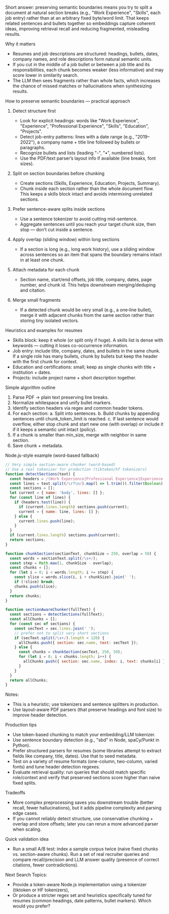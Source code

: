 Short answer: preserving semantic boundaries means you try to split a document at natural section breaks (e.g., "Work Experience", "Skills", each job entry) rather than at an arbitrary fixed byte/word limit. That keeps related sentences and bullets together so embeddings capture coherent ideas, improving retrieval recall and reducing fragmented, misleading results.

Why it matters
- Resumes and job descriptions are structured: headings, bullets, dates, company names, and role descriptions form natural semantic units.
- If you cut in the middle of a job bullet or between a job title and its responsibilities, each chunk becomes weaker (less informative) and may score lower in similarity search.
- The LLM then sees fragments rather than whole facts, which increases the chance of missed matches or hallucinations when synthesizing results.

How to preserve semantic boundaries — practical approach
1. Detect structure first
   - Look for explicit headings: words like "Work Experience", "Experience", "Professional Experience", "Skills", "Education", "Projects".
   - Detect job-entry patterns: lines with a date range (e.g., "2019–2022"), a company name + title line followed by bullets or paragraphs.
   - Recognize bullets and lists (leading "-", "•", numbered lists).
   - Use the PDF/text parser’s layout info if available (line breaks, font sizes).

2. Split on section boundaries before chunking
   - Create sections (Skills, Experience, Education, Projects, Summary).
   - Chunk inside each section rather than the whole document flow. This keeps a skills block intact and avoids intermixing unrelated sections.

3. Prefer sentence-aware splits inside sections
   - Use a sentence tokenizer to avoid cutting mid-sentence.
   - Aggregate sentences until you reach your target chunk size, then stop — don’t cut inside a sentence.

4. Apply overlap (sliding window) within long sections
   - If a section is long (e.g., long work history), use a sliding window across sentences so an item that spans the boundary remains intact in at least one chunk.

5. Attach metadata for each chunk
   - Section name, start/end offsets, job title, company, dates, page number, and chunk id. This helps downstream merging/deduping and citation.

6. Merge small fragments
   - If a detected chunk would be very small (e.g., a one‑line bullet), merge it with adjacent chunks from the same section rather than storing tiny isolated vectors.

Heuristics and examples for resumes
- Skills block: keep it whole (or split only if huge). A skills list is dense with keywords — cutting it loses co-occurrence information.
- Job entry: include title, company, dates, and bullets in the same chunk. If a single role has many bullets, chunk by bullets but keep the header with the first chunk for context.
- Education and certifications: small; keep as single chunks with title + institution + dates.
- Projects: include project name + short description together.

Simple algorithm outline
1. Parse PDF → plain text preserving line breaks.
2. Normalize whitespace and unify bullet markers.
3. Identify section headers via regex and common header tokens.
4. For each section:
   a. Split into sentences.
   b. Build chunks by appending sentences until chunk_token_limit is reached.
   c. If last sentence would overflow, either stop chunk and start new one (with overlap) or include it if it keeps a semantic unit intact (policy).
5. If a chunk is smaller than min_size, merge with neighbor in same section.
6. Save chunk + metadata.

Node.js-style example (word-based fallback)
```javascript
// Very simple section-aware chunker (word-based)
// Use a real tokenizer for production (tiktoken/hf tokenizers)
function detectSections(text) {
  const headers = /(Work Experience|Professional Experience|Experience|Skills|Education|Projects|Certifications|Summary)/i;
  const lines = text.split(/\r?\n/).map(l => l.trim()).filter(Boolean);
  const sections = [];
  let current = { name: 'body', lines: [] };
  for (const line of lines) {
    if (headers.test(line)) {
      if (current.lines.length) sections.push(current);
      current = { name: line, lines: [] };
    } else {
      current.lines.push(line);
    }
  }
  if (current.lines.length) sections.push(current);
  return sections;
}

function chunkSection(sectionText, chunkSize = 250, overlap = 50) {
  const words = sectionText.split(/\s+/);
  const step = Math.max(1, chunkSize - overlap);
  const chunks = [];
  for (let i = 0; i < words.length; i += step) {
    const slice = words.slice(i, i + chunkSize).join(' ');
    if (!slice) break;
    chunks.push(slice);
  }
  return chunks;
}

function sectionAwareChunker(fullText) {
  const sections = detectSections(fullText);
  const allChunks = [];
  for (const sec of sections) {
    const secText = sec.lines.join(' ');
    // prefer not to split very short sections
    if (secText.split(/\s+/).length < 120) {
      allChunks.push({ section: sec.name, text: secText });
    } else {
      const chunks = chunkSection(secText, 250, 50);
      for (let i = 0; i < chunks.length; i++) {
        allChunks.push({ section: sec.name, index: i, text: chunks[i] });
      }
    }
  }
  return allChunks;
}
```
Notes:
- This is a heuristic; use tokenizers and sentence splitters in production.
- Use layout-aware PDF parsers (that preserve headings and font size) to improve header detection.

Production tips
- Use token-based chunking to match your embedding/LLM tokenizer.
- Use sentence boundary detection (e.g., "sbd" in Node, spaCy/Punkt in Python).
- Prefer structured parsers for resumes (some libraries attempt to extract fields like company, title, dates). Use that to seed metadata.
- Test on a variety of resume formats (one-column, two-column, varied fonts) and tune header detection regexes.
- Evaluate retrieval quality: run queries that should match specific role/context and verify that preserved sections score higher than naive fixed splits.

Tradeoffs
- More complex preprocessing saves you downstream trouble (better recall, fewer hallucinations), but it adds pipeline complexity and parsing edge cases.
- If you cannot reliably detect structure, use conservative chunking + overlap and store offsets; later you can rerun a more advanced parser when scaling.

Quick validation idea
- Run a small A/B test: index a sample corpus twice (naive fixed chunks vs. section-aware chunks). Run a set of real recruiter queries and compare recall/precision and LLM answer quality (presence of correct citations, fewer contradictions).

Next Search Topics:
- Provide a token-aware Node.js implementation using a tokenizer (tiktoken or HF tokenizers),
- Or produce a stricter regex set and heuristics specifically tuned for resumes (common headings, date patterns, bullet markers). Which would you prefer?
